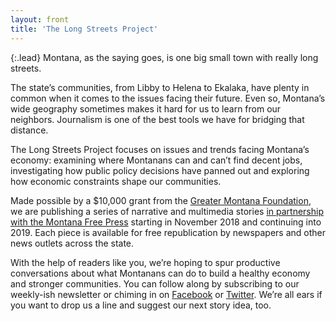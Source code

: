 ```yaml
---
layout: front
title: 'The Long Streets Project'
---
```

{:.lead}
Montana, as the saying goes, is one big small town with really long streets.

The state’s communities, from Libby to Helena to Ekalaka, have plenty in common when it comes to the issues facing their future. Even so, Montana’s wide geography sometimes makes it hard for us to learn from our neighbors. Journalism is one of the best tools we have for bridging that distance.

The Long Streets Project focuses on issues and trends facing Montana’s economy: examining where Montanans can and can’t find decent jobs, investigating how public policy decisions have panned out and exploring how economic constraints shape our communities.

Made possible by a $10,000 grant from the [Greater Montana Foundation](http://greatermontana.org/), we are publishing a series of narrative and multimedia stories [in partnership with the Montana Free Press](https://montanafreepress.org/long-streets) starting in November 2018 and continuing into 2019. Each piece is available for free republication by newspapers and other news outlets across the state. 

With the help of readers like you, we’re hoping to spur productive conversations about what Montanans can do to build a healthy economy and stronger communities. You can follow along by subscribing to our weekly-ish newsletter or chiming in on [Facebook](http://facebool.com/longstreetsmt) or [Twitter](https://twitter.com/longstreetsmt). We’re all ears if you want to drop us a line and suggest our next story idea, too.

